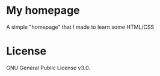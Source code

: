 # My homepage 
A simple "homepage" that I made to learn some HTML/CSS

# License
GNU General Public License v3.0.
